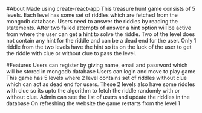 #About
Made using create-react-app
This treasure hunt game consists of 5 levels.
Each level has some set of riddles which are fetched from the mongodb database.
Users need to answer the riddles by reading the statements.
After two failed attempts of answer a hint option will be active from where the user can get a hint to solve the riddle.
Two of the level does not contain any hint for the riddle and can be a dead end for the user.
Only 1 riddle from the two levels have the hint so its on the luck of the user to get the riddle with clue or without clue to pass the level.

#Features
Users can register by giving name, email and password which will be stored in mongodb database
Users can login and move to play game
This game has 5 levels where 2 level contains set of riddles without clue which can act as dead end for users.
These 2 levels also have some riddles with clue so its upto the algorithm to fetch the riddle randomly with or without clue.
Admin can see the list of users and update the riddles in the database
On refreshing the website the game restarts from the level 1
